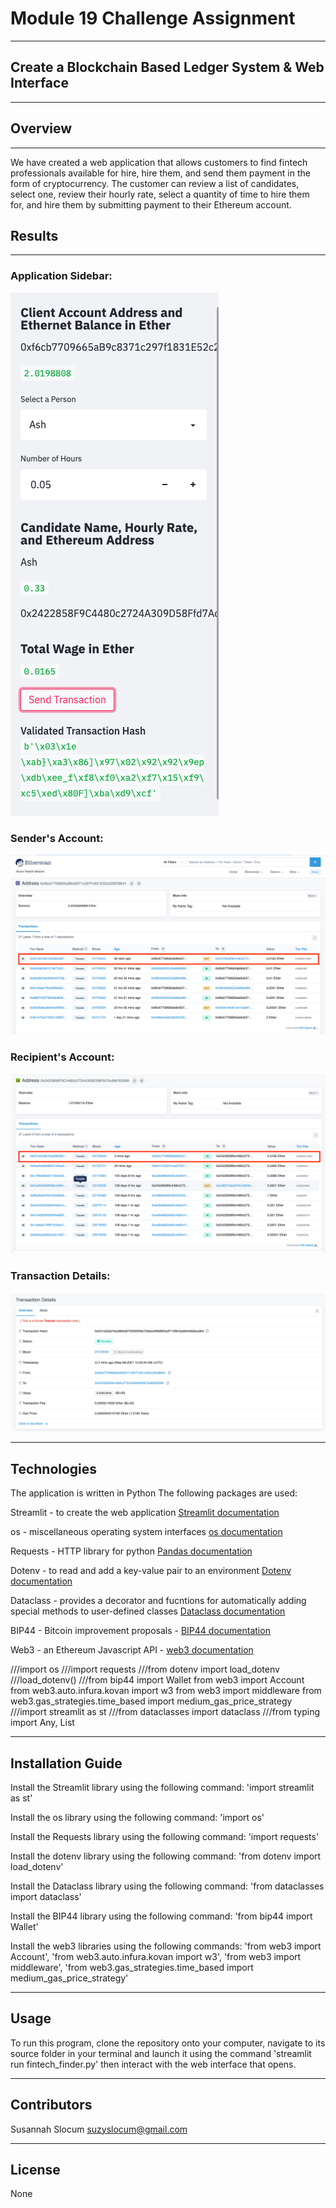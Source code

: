 # Module 19 Challenge Assignment 
---

## Create a Blockchain Based Ledger System & Web Interface
---

## Overview 
---
  We have created a web application that allows customers to find fintech professionals available for hire, hire them, and send them payment in the form of cryptocurrency. The customer can review a list of candidates, select one, review their hourly rate, select a quantity of time to hire them for, and hire them by submitting payment to their Ethereum account. 
  
  
## Results
---
### Application Sidebar:
![sidebar](/Images/sidebar.png)

### Sender's Account:
![sender_account](/Images/sender_account.png)

### Recipient's Account:
![recipient_account](/Images/recipient_account.png)

### Transaction Details:
![transaction_details](/Images/transaction_details.png)

---

## Technologies

The application is written in Python
The following packages are used:

Streamlit - to create the web application [Streamlit documentation](https://docs.streamlit.io/en/stable/)

os - miscellaneous operating system interfaces [os documentation](https://docs.python.org/3/library/os.html)

Requests - HTTP library for python [Pandas documentation](https://docs.python-requests.org/en/master/)

Dotenv - to read and add a key-value pair to an environment [Dotenv documentation](https://pypi.org/project/python-dotenv/)

Dataclass - provides a decorator and fucntions for automatically adding special methods to user-defined classes [Dataclass documentation](https://docs.python.org/3/library/dataclasses.html)

BIP44 - Bitcoin improvement proposals - [BIP44 documentation](https://www.cs.utexas.edu/users/moore/acl2/manuals/current/manual/index-seo.php/BITCOIN____BIP44?path=3370/27092/5157/6093/9771)

Web3 - an Ethereum Javascript API - [web3 documentation](https://web3js.readthedocs.io/en/v1.3.4/)


///import os
///import requests
///from dotenv import load_dotenv
///load_dotenv()
///from bip44 import Wallet
from web3 import Account
from web3.auto.infura.kovan import w3
from web3 import middleware
from web3.gas_strategies.time_based import medium_gas_price_strategy
///import streamlit as st
///from dataclasses import dataclass
///from typing import Any, List

---

## Installation Guide

Install the Streamlit library using the following command: 'import streamlit as st'

Install the os library using the following command: 'import os'

Install the Requests library using the following command: 'import requests'

Install the dotenv library using the following command: 'from dotenv import load_dotenv'

Install the Dataclass library using the following command: 'from dataclasses import dataclass'

Install the BIP44 library using the following command: 'from bip44 import Wallet'

Install the web3 libraries using the following commands: 'from web3 import Account', 'from web3.auto.infura.kovan import w3', 'from web3 import middleware', 'from web3.gas_strategies.time_based import medium_gas_price_strategy'


--- 

## Usage

To run this program, clone the repository onto your computer, navigate to its source folder in your terminal and launch it using the command 'streamlit run fintech_finder.py' then interact with the web interface that opens.

---

## Contributors
Susannah Slocum 
suzyslocum@gmail.com

---

## License

None
